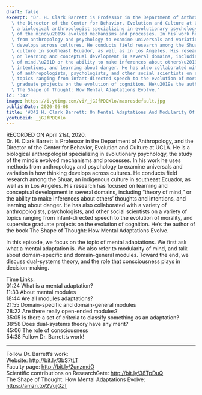 ```yaml
---
draft: false
excerpt: "Dr. H. Clark Barrett is Professor in the Department of Anthropology, and\
  \ the Director of the Center for Behavior, Evolution and Culture at UCLA. He is\
  \ a biological anthropologist specializing in evolutionary psychology, the study\
  \ of the mind\u2019s evolved mechanisms and processes. In his work he uses methods\
  \ from anthropology and psychology to examine universals and variation in how thinking\
  \ develops across cultures. He conducts field research among the Shuar, an indigenous\
  \ culture in southeast Ecuador, as well as in Los Angeles. His research has focused\
  \ on learning and conceptual development in several domains, including \u201Ctheory\
  \ of mind,\u201D or the ability to make inferences about others\u2019 thoughts and\
  \ intentions, and learning about danger. He has also collaborated with a variety\
  \ of anthropologists, psychologists, and other social scientists on a variety of\
  \ topics ranging from infant-directed speech to the evolution of morality, and supervise\
  \ graduate projects on the evolution of cognition. He\u2019s the author of the book\
  \ The Shape of Thought: How Mental Adaptations Evolve."
id: '342'
image: https://i.ytimg.com/vi/_jGJfPDQXlo/maxresdefault.jpg
publishDate: 2020-06-08
title: '#342 H. Clark Barrett: On Mental Adaptations And Modularity Of Mind'
youtubeid: _jGJfPDQXlo
---
```

<div class="timelinks">

RECORDED ON April 21st, 2020.  
Dr. H. Clark Barrett is Professor in the Department of Anthropology, and the Director of the Center for Behavior, Evolution and Culture at UCLA. He is a biological anthropologist specializing in evolutionary psychology, the study of the mind’s evolved mechanisms and processes. In his work he uses methods from anthropology and psychology to examine universals and variation in how thinking develops across cultures. He conducts field research among the Shuar, an indigenous culture in southeast Ecuador, as well as in Los Angeles. His research has focused on learning and conceptual development in several domains, including “theory of mind,” or the ability to make inferences about others’ thoughts and intentions, and learning about danger. He has also collaborated with a variety of anthropologists, psychologists, and other social scientists on a variety of topics ranging from infant-directed speech to the evolution of morality, and supervise graduate projects on the evolution of cognition. He’s the author of the book The Shape of Thought: How Mental Adaptations Evolve.

In this episode, we focus on the topic of mental adaptations. We first ask what a mental adaptation is. We also refer to modularity of mind, and talk about domain-specific and domain-general modules. Toward the end, we discuss dual-systems theory, and the role that consciousness plays in decision-making.

Time Links:  
<time>01:24</time> What is a mental adaptation?  
<time>11:33</time> About mental modules  
<time>18:44</time> Are all modules adaptations?  
<time>21:55</time> Domain-specific and domain-general modules  
<time>28:22</time> Are there really open-ended modules?  
<time>35:05</time> Is there a set of criteria to classify something as an adaptation?  
<time>38:58</time> Does dual-systems theory have any merit?  
<time>45:06</time> The role of consciousness  
<time>54:38</time> Follow Dr. Barrett’s work!

---

Follow Dr. Barrett’s work:  
Website: http://bit.ly/3bS7tLT  
Faculty page: http://bit.ly/2unzmdO  
Scientific contributions on ResearchGate: http://bit.ly/38TpDuQ  
The Shape of Thought: How Mental Adaptations Evolve: https://amzn.to/2VujGzT
</div>

